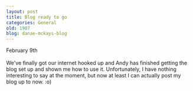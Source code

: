 ```yaml
---
layout: post
title: Blog ready to go
categories: General
old: 1907
blog: danae-mckays-blog
---
```

February 9th<br /><br />We&#39;ve finally got our internet hooked up and Andy has finished getting the blog set up and shown me how to use it. Unfortunately, I have nothing interesting to say at the moment, but now at least I can actually post my blog up to now. :o)